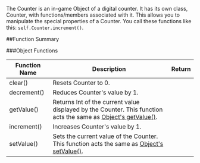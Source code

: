 The Counter is an in-game Object of a digital counter. It has its own class, Counter, with functions/members associated with it. This allows you to manipulate the special properties of a Counter. You call these functions like this: `self.Counter.increment()`.

##Function Summary

###Object Functions

Function Name | Description | Return
-- | -- | --:
clear() | Resets Counter to 0. | [<span class="ret boo"></span>](typeandclass)
decrement() | Reduces Counter's value by 1. | [<span class="ret boo"></span>](typeandclass)
getValue() | Returns Int of the current value displayed by the Counter. This function acts the same as [Object's getValue()](object#getvalue). | [<span class="ret boo"></span>](typeandclass) 
increment() | Increases Counter's value by 1. | [<span class="ret boo"></span>](typeandclass)
setValue() | Sets the current value of the Counter. This function acts the same as [Object's setValue()](object#setvalue). | [<span class="ret boo"></span>](typeandclass) 
